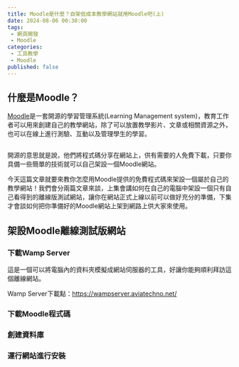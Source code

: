 ```yaml
---
title: Moodle是什麼？自架低成本教學網站就用Moodle吧(上)
date: 2024-08-06 00:30:00
tags:
 - 網頁開發
 - Moodle
categories:
 - 工具教學
 - Moodle
published: false
---
```


## 什麼是Moodle？

[Moodle](https://moodle.org/)是一套開源的學習管理系統(Learning Management system)，教育工作者可以用來創建自己的教學網站，除了可以放置教學影片、文章或相關資源之外，也可以在線上進行測驗、互動以及管理學生的學習。

![]()

開源的意思就是說，他們將程式碼分享在網站上，供有需要的人免費下載，只要你具備一些簡單的技術就可以自己架設一個Moodle網站。

今天這篇文章就要來教你怎麼用Moodle提供的免費程式碼來架設一個屬於自己的教學網站！我們會分兩篇文章來談，上集會講如何在自己的電腦中架設一個只有自己看得到的離線版測試網站，讓你在網站正式上線以前可以做好充分的準備，下集才會談如何把你準備好的Moodle網站上架到網路上供大家來使用。

## 架設Moodle離線測試版網站

### 下載Wamp Server

這是一個可以將電腦內的資料夾模擬成網站伺服器的工具，好讓你能夠順利拜訪這個離線網站。

Wamp Server下載點：https://wampserver.aviatechno.net/

### 下載Moodle程式碼

### 創建資料庫

### 運行網站進行安裝